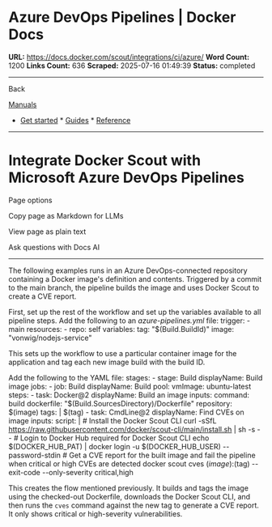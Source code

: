 # Azure DevOps Pipelines | Docker Docs

**URL:** https://docs.docker.com/scout/integrations/ci/azure/
**Word Count:** 1200
**Links Count:** 636
**Scraped:** 2025-07-16 01:49:39
**Status:** completed

---

Back

[Manuals](https://docs.docker.com/manuals/)

  * [Get started](https://docs.docker.com/get-started/)   * [Guides](https://docs.docker.com/guides/)   * [Reference](https://docs.docker.com/reference/)

* * *

# Integrate Docker Scout with Microsoft Azure DevOps Pipelines

Page options

Copy page as Markdown for LLMs

View page as plain text

Ask questions with Docs AI

* * *

The following examples runs in an Azure DevOps-connected repository containing a Docker image's definition and contents. Triggered by a commit to the main branch, the pipeline builds the image and uses Docker Scout to create a CVE report.

First, set up the rest of the workflow and set up the variables available to all pipeline steps. Add the following to an _azure-pipelines.yml_ file:               trigger:       - main          resources:       - repo: self          variables:       tag: "$(Build.BuildId)"       image: "vonwig/nodejs-service"

This sets up the workflow to use a particular container image for the application and tag each new image build with the build ID.

Add the following to the YAML file:               stages:       - stage: Build         displayName: Build image         jobs:           - job: Build             displayName: Build             pool:               vmImage: ubuntu-latest             steps:               - task: Docker@2                 displayName: Build an image                 inputs:                   command: build                   dockerfile: "$(Build.SourcesDirectory)/Dockerfile"                   repository: $(image)                   tags: |                     $(tag)               - task: CmdLine@2                 displayName: Find CVEs on image                 inputs:                   script: |                     # Install the Docker Scout CLI                     curl -sSfL https://raw.githubusercontent.com/docker/scout-cli/main/install.sh | sh -s --                     # Login to Docker Hub required for Docker Scout CLI                     echo $(DOCKER_HUB_PAT) | docker login -u $(DOCKER_HUB_USER) --password-stdin                     # Get a CVE report for the built image and fail the pipeline when critical or high CVEs are detected                     docker scout cves $(image):$(tag) --exit-code --only-severity critical,high

This creates the flow mentioned previously. It builds and tags the image using the checked-out Dockerfile, downloads the Docker Scout CLI, and then runs the `cves` command against the new tag to generate a CVE report. It only shows critical or high-severity vulnerabilities.